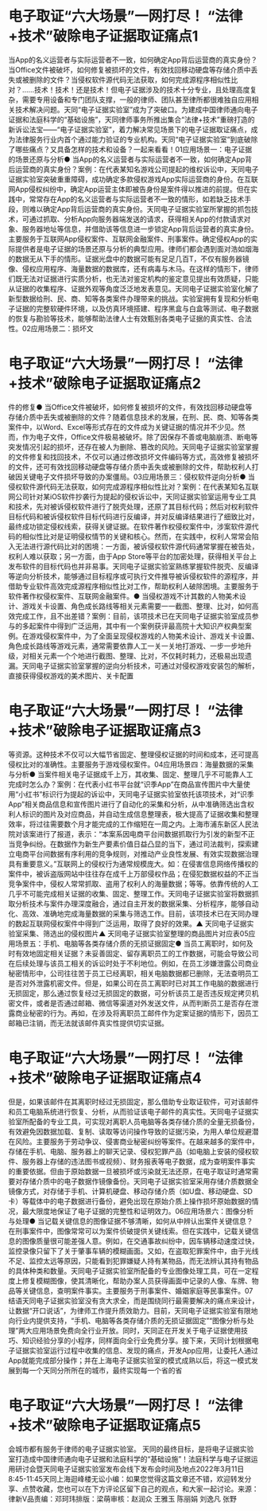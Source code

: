 # 电子取证“六大场景”一网打尽！    “法律+技术”破除电子证据取证痛点1

当App的名义运营者与实际运营者不一致，如何确定App背后运营商的真实身份？当Office文件被破坏，如何修复被损坏的文件，有效找回移动硬盘等存储介质中丢失或被删除的文件？当侵权软件源代码无法获取，如何完成源程序相似性比对？……技术！技术！还是技术！但电子证据涉及的技术十分专业，且处理高度复杂，需要专用设备和专门团队支撑，一般的律师、团队甚至律所都很难独自应用相关技术解决问题。天同“电子证据实验室”成为了突破口。为建成中国律师通向电子证据和法庭科学的“基础设施”，天同律师事务所推出集合“法律+技术”重磅打造的新诉讼法宝——“电子证据实验室”，着力解决常见场景下的电子证据取证痛点，成为法律服务行业内首个通过能力验证的专业机构。天同“电子证据实验室”到底破除了哪些痛点？又具备怎样的技术和设备？一起来看看！01应用场景一：电子证据的场景还原与分析● 当App的名义运营者与实际运营者不一致，如何确定App背后运营商的真实身份？案例：在代表某知名游戏公司提起的维权诉讼中，天同电子证据实验室突破重重障碍，成功确定多款侵权游戏App实际运营商的身份。在互联网App侵权纠纷中，确定App运营主体即被告身份是案件得以推进的前提。但在实践中，常常存在App的名义运营者与实际运营者不一致的情形，如若缺乏技术手段，则难以确定App背后运营商的真实身份。天同电子证据实验室所掌握的抓包技术，可通过抓取、分析App向服务器端发送的请求，获得相关App的付款请求对象、服务器地址等信息，并借助该等信息进一步锁定App背后运营者的真实身份。主要服务于互联网App侵权案件、互联网金融案件、刑事案件。确定侵权App的实际提供者是电子证据的场景还原与分析的典型应用。律师们都会遇到面对浩如烟海的数据无从下手的情形。证据光盘中的数据可能有足足几百T，不仅有服务器镜像、侵权应用程序、海量数据的数据库，还有病毒与木马。在这样的情形下，律师们既无法对证据进行实质分析，也无法对鉴定机构的鉴定意见提出有效质疑，只能从证据的收集程序、证据外观等角度泛泛地发表意见。天同电子证据实验室化解了新型数据给刑、民、商、知等各类案件办理带来的挑战。实验室拥有复现和分析电子证据的完整软硬件环境，以及仿真环境搭建、程序黑盒与白盒等测试、电子数据的恢复与勘验等技术，能够帮助法律人士有效甄别各类电子证据的真实性、合法性。02应用场景二：损坏文

# 电子取证“六大场景”一网打尽！    “法律+技术”破除电子证据取证痛点2

件的修复● 当Office文件被破坏，如何修复被损坏的文件，有效找回移动硬盘等存储介质中丢失或被删除的文件？随着信息技术的发展，在刑、民、商、知等各类案件中，以Word、Excel等形式存在的文件成为关键证据的情况并不少见。然而，作为电子文件，Office文件极易被破坏。除了因保存不善或电脑崩溃、断电等突发情况引起的损坏，还存在被人为删除、篡改的风险。天同电子证据实验室掌握的文件修复和找回技术，不仅可以通过修改损坏文件编码等方式，高效修复被损坏的文件，还可有效找回移动硬盘等存储介质中丢失或被删除的文件，帮助权利人打破因关键电子文件损坏导致的办案僵局。03应用场景三：侵权软件逆向分析● 当侵权软件源代码无法获取，如何完成源程序相似性比对？案例：在代表某知名互联网公司针对某iOS软件抄袭行为提起的侵权诉讼中，天同证据实验室运用专业工具和技术，先对被诉侵权软件进行了脱壳处理，还原了其目标代码；然后对权利软件目标代码和被诉侵权软件目标代码进行反编译，并对反编译结果进行了细致比对，最终成功锁定侵权线索，获得关键证据。在软件著作权侵权案件中，涉案软件源代码的相似性比对是证明侵权情节的关键和核心。然而，在实践中，权利人常常会陷入无法进行源代码比对的困境：一方面，被诉侵权软件源代码通常掌握在被告处，权利人难以获取；另一方面，由于App Store等平台的加密处理，获得相关平台上发布软件的目标代码也并非易事。天同电子证据实验室熟练掌握软件脱壳、反编译等逆向分析技术，能够通过目标程序或可执行文件推导被诉侵权软件的源程序，并借助专业软件高效完成源程序相似性比对工作，帮助权利人破除困境。主要服务于软件著作权侵权案件、互联网金融案件。● 当侵权游戏不计其数的人物美术设计、游戏关卡设置、角色成长路线等相关元素需要一一截图、整理、比对，如何高效完成工作，且不出差错？案例：目前，该项技术已在天同电子证据实验室成员参与的多起案件中得到广泛运用，其中有一个案例获评最高院十大知识产权典型案例。在游戏侵权案件中，为了全面呈现侵权游戏的人物美术设计、游戏关卡设置、角色成长路线等游戏元素，通常需要依靠人工一关一关地打游戏、一步一步地升级，对相关元素一个个地进行截图、整理、比对，不仅耗时耗力，还极易出现遗漏。天同电子证据实验室掌握的逆向分析技术，可通过对侵权游戏安装包的解析，直接获得侵权游戏的美术图片、关卡配置

# 电子取证“六大场景”一网打尽！    “法律+技术”破除电子证据取证痛点3

等资源。这种技术不仅可以大幅节省固定、整理侵权证据的时间和成本，还可提高侵权比对的准确性。主要服务于游戏侵权案件。04应用场景四：海量数据的采集与分析● 当案件相关电子证据成千上万，其收集、固定、整理几乎不可能靠人工完成时怎么办？案例：在代表小红书平台就“识季App”在商品宣传图片中大量使用“小红书”标识行为提起的诉讼中，天同电子证据实验室依托该项技术，对“识季App”相关商品信息和宣传图片进行了自动化的采集和分析，从中准确筛选出含权利人标识的图片及对应商品，并自动生成信息整理表，极大提高了证据收集和整理效率，将过往需要数个月才能完成的工作缩短在一周之内。上海市浦东新区人民法院对该案进行了报道，表示：“本案系因电商平台间数据抓取行为引发的新型不正当竞争纠纷。在数据作为新生产要素价值日益凸显的当下，通过司法裁判，探索建立电商平台间数据有序利用的竞争规则，对推动产业良性发展、有效实现数据治理具有重要意义。”互联网上的侵权行为通常规模庞大。如：在侵害信息网络传播权的案件中，被诉盗版网站中往往存在成千上万部侵权作品；在侵犯数据权益的不正当竞争案件中，侵权人常常抓取、盗用了权利人的海量数据；等等。依靠传统的人工几乎不可能完成相关证据的收集、固定、整理工作。天同电子证据实验室将数据抓取分析技术与案件办理深度融合，通过自主开发的数据采集、分析程序，能够自动化、高效、准确地完成海量数据的采集与筛选工作。目前，该项技术已在天同办理的数起互联网侵权案件中得到广泛运用，取得了良好的效果。▲ 天同电子证据实验室采集、筛选出的侵权图片▲ 天同电子证据实验室整理的商品图片对应表05应用场景五：手机、电脑等各类存储介质的无损证据固定● 当员工离职时，如何及时有效地固定相关证据？未妥善固定、留存离职员工的工作数据，可能会导致公司在后续处理与该员工相关的诉讼时处于不利地位。例如，在员工涉嫌泄露公司商业秘密情形中，公司往往苦于员工已经离职，相关电脑数据都已删除，无法查明员工是否对外泄露机密文件。但是，如果公司在员工离职时已对其工作电脑的数据进行无损固定，那么通过恢复经过无损固定的数据，可分析该员工是否违反规定拷贝机密文件，或者是否通过邮箱、微信等渠道对外发送文件，从而判断员工是否存在泄露商业秘密的行为。再如，在涉及将离职员工邮件作为定案证据的情形下，因员工邮箱已注销，而无法就该邮件真实性提供切实证据。

# 电子取证“六大场景”一网打尽！    “法律+技术”破除电子证据取证痛点4

但是，如果该邮件在其离职时经过无损固定，那么借助专业取证软件，可对该邮件和员工电脑系统进行恢复、分析，从而验证该电子邮件的真实性。天同电子证据实验室所配备的专业工具，可实现对离职人员电脑等各类存储介质的全量无损备份，有效避免因数据加载、复制、读取等访问操作导致的证据污染，为用人单位规避潜在风险。主要服务于劳动争议、侵害商业秘密纠纷等案件。在越来越多的案件中，存储在手机、电脑、服务器上的聊天记录、侵权犯罪产品（如电脑上安装的侵权软件、服务器上存储的违法图书或视频）、财务报表等电子数据，成为查明案件事实的重要依据。但由于原始数据一旦被损坏或污染就无法还原，在电子取证时通常需要对存储介质中的电子数据作镜像备份。天同电子证据实验室采用存储介质数据全镜像方式，对存储于手机、计算机硬盘、移动存储介质（如U盘、移动硬盘、SD卡）等载体中的电子数据进行备份，避免出现在原始介质上操作损坏原始数据的情况，最大限度地保证了电子证据的完整性和证明效力。06应用场景六：图像分析与处理● 当记载关键信息的图像证据不够清晰，如何从中辨认出案件关键信息？在刑事案件中，图像常常可以为案件侦破提供关键线索。但在实践中，记载关键信息的图像质量很可能差强人意。例如，在交通事故纠纷中，因车辆移动速度过快，监控录像只留下了关于肇事车辆的模糊画面。又如，在盗取犯罪案件中，由于光线不足、监控太远等原因，只能看到犯罪嫌疑人持有某物品，而无法辨认其持有物品的具体种类和数量。天同电子证据实验室所配备的专业图像处理工具，可在一定程度上修复模糊图像，使其清晰化，帮助办案人员获得画面中记录的人像、车牌、物品等关键信息，查明案件事实。主要服务于刑事案件、婚姻家庭等民事案件。07结语天同电子证据实验室没有贪大求全，而是围绕同行最需要解决的痛点来设计，让数据“开口说话”，为律师工作提升质效助力。目前，天同电子证据实验室有限地向行业内提供支持，“手机、电脑等各类存储介质的无损证据固定”“图像分析与处理”两大应用场景免费向全行业开放。同时，天同正在开发关于电子证据使用技巧、知识经验分享的小程序，同样面向全行业免费分享。接下来，天同计划根据电子证据实验室运行过程中收集的信息、发现的痛点，开发App应用，让委托人通过App就能完成部分操作；并在上海电子证据实验室的模式成熟以后，将这一模式发展到每一个天同分所所在的城市，最终实现每一个省的省

# 电子取证“六大场景”一网打尽！    “法律+技术”破除电子证据取证痛点5

会城市都有服务于律师的电子证据实验室。 天同的最终目标，是将电子证据实验室打造成中国律师通向电子证据和法庭科学的“基础设施”！法庭科学与电子证据运用研讨会暨天同电子证据实验室发布会线下发布会时间及地点2022年3月11日8:45-11:45天同上海迴峰楼无讼小编：如果您觉得这篇文章还不错，欢迎转发分享、点赞收藏，您也可以在下方评论区留下自己的观点，和大家一起讨论。来源：律新V品责编：邓珂玮排版：梁萌审核：赵润众 王雅玉 陈丽娟 刘逸凡 张野


